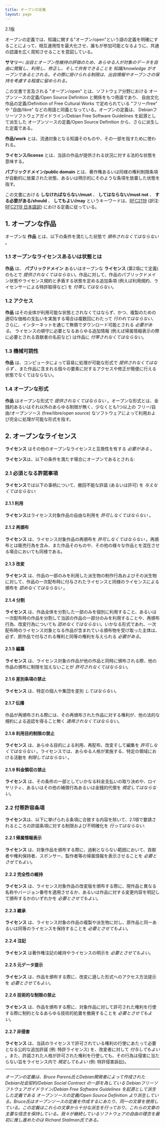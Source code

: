 ```yaml
---
title: オープンの定義
layout: page
---
```


2.1版

オープンの定義では、知識に関する"オープン/open"という語の定義を明確にすることによって、相互運用性を最大化させ、誰もが参加可能となるように、共通の認識を広く周知させることを意図している。

**サマリー:** *出自とオープン性維持の評価のため、あらゆる人が対象のデータを自由に閲覧し、利用し、修正し、そして共有できることを 知識/knowledge がオープンであるとされる。その際に掛けられる制限は、出自情報やオープンさの保持を考慮する程度に留められる。*

この文書で言及される "オープン/open" とは、ソフトウェア分野における オープンソースの定義/Open Source Definition と関係をもつ用語であり、 自由文化作品の定義/Definition of Free Cultural Works で定められている "フリー/free" や "自由/libre" などの用語と同義となっている。オープンの定義は、 Debianフリーソフトウェアガイドライン/Debian Free Software Guidelines を起源として派生した オープンソースの定義/Open Source Definition から、さらに派生した定義である。

**作品/work** とは、流通対象となる知識そのものや、その一部を指すために使われる。

**ライセンス/license** とは、当該の作品が提供される状況に対する法的な状態を意味する。

**パブリックドメイン/public domain** とは、著作権あるいは同様の権利制限条項が自動的に放棄された状態、あるいは明示的にそのような条項を放棄した状態を指す。

この文書における **しなければならない/must** 、 **してはならない/must not** 、 **する必要がある/should** 、 **してもよい/may** というキーワードは、[RFC2119](https://tools.ietf.org/html/rfc2119) (訳注: [RFC2119 日本語訳](https://www.ipa.go.jp/security/rfc/RFC2119JA.html)) における定義に従っている。

## 1. オープンな作品

オープンな **作品** とは、以下の条件を満たした状態で *頒布されなくてはならない* 。

### 1.1 オープンなライセンスあるいは状態とは

**作品** は、 **パブリックドメイン** あるいはオープンな **ライセンス** (第2項にて定義) のもとで *提供されなくてはならない*。作品に対して、作品のパブリックドメイン状態やライセンス規約と矛盾する状態を定める追加条項 (例えば利用規約、ライセンサーによる特許取得など) を *付帯してはならない*。

### 1.2 アクセス

**作品** はその全体が利用可能な状態とされなくてはならず、かつ、複製のための適切な価格の支払いを実施する場合は複数回にわたって *行われてはならない*、さらに、インターネットを通じて無償でダウンロード可能とされる *必要がある*。
ライセンスの順守に必要となるあらゆる追加情報 (例えば帰属情報表示の際に必要とされる貢献者の名前など) は作品に *付帯されなくてはならない*。


### 1.3 機械可読性

**作品** は、コンピュータによって容易に処理が可能な形式で *提供されなくてはならず* 、また作品に含まれる個々の要素に対するアクセスや修正が簡便に行える状態でなくてはならない。

### 1.4 オープンな形式

**作品** はオープンな形式で *提供されなくてはならない* 。オープンな形式とは、金銭的あるいはそれ以外のあらゆる制限が無く、少なくとも1つ以上の フリー/自由/オープンソース (free/libre/open source) なソフトウェアによって利用および完全に処理が可能な形式を指す。

## 2. オープンなライセンス

**ライセンス** はその他のオープンなライセンスと互換性を有する *必要がある* 。

**ライセンス**は、以下の条件を満たす場合にオープンであるとされる:

### 2.1 必須となる許諾事項

**ライセンス**では以下の事柄について、撤回不能な許諾 (あるいは許可) を *与えなくてはならない*:

#### 2.1.1 利用

**ライセンス**はライセンス対象作品の自由な利用を *許可しなくてはならない* 。

#### 2.1.2 再頒布

**ライセンス** は、ライセンス対象作品の再頒布を *許可しなくてはならない* 。再頒布とは販売行為を含み、また作品そのものや、その他の様々な作品とを混在させる場合においても同様である。

#### 2.1.3 改変

**ライセンス** は、作品の一部のみを利用した派生物の制作行為およびその派生物に対して、作品の一次配布時に付与されたライセンスと同様のライセンスによる頒布を *認めなくてはならない* 。

#### 2.1.4 分割

**ライセンス** は、作品全体を分割した一部のみを個別に利用すること、あるいは一次配布時の作品を分割して当該の作品の一部分のみを利用することや、再頒布行為、改変行為についても *認めなくてはならない*。いかなる形式であれ、一次配布時のライセンス対象となる作品が含まれている頒布物を受け取った主体は、必ず、原作品で付与される権利と同等の権利を与えられる *必要がある*。

#### 2.1.5 編纂

**ライセンス** は、ライセンス対象の作品が他の作品と同時に頒布される際、他の作品の頒布に制限を加えないことが *許可されなくてはならない*。

#### 2.1.6 差別条項の禁止

**ライセンス** は、特定の個人や集団を差別 *してはならない*。

#### 2.1.7 伝播

作品が再頒布される際には、その再頒布された作品に対する権利が、他の法的な規約による追認を得ること無く *適用されなくてはならない*。

#### 2.1.8 利用目的制限の禁止

**ライセンス** は、あらゆる目的による利用、再配布、改変そして編集を *許可しなくてはならない* 。ライセンスでは、あらゆる人格が実施する、特定の領域における活動を *制限してはならない* 。

#### 2.1.9 料金領収の禁止

**ライセンス** は、その条件の一部としていかなる料金支払いの取り決めや、ロイヤリティ、あるいはその他の補償行為あるいは金銭的代償を *規定してはならない*。

### 2.2 付帯許容条項

**ライセンス**は、以下に挙げられる条項に合致する内容を除いて、2.1項で要請されるところの許諾条項に対する制限および不明確化を *行ってはならない*:

#### 2.2.1 帰属情報表示

**ライセンス** は、対象作品を頒布する際に、過剰とならない範囲において、貢献者や権利保持者、スポンサー、製作者等の帰属情報を表示させることを *必要とさせてもよい*。

#### 2.2.2 完全性の維持

**ライセンス** は、ライセンス対象作品の改変版を頒布する際に、現作品と異なる名称やバージョン番号を適用させるか、あるいは作品に対する変更内容を明記して頒布するかのいずれかを *必要とさせてもよい*。

#### 2.2.3 継承

**ライセンス** は、ライセンス対象の作品の複製や派生物に対し、原作品と同一あるいは同等のライセンスを保持することを *必要とさせてもよい*。

#### 2.2.4 注記

**ライセンス** は著作権注記の維持やライセンスの明示を *必要とさせてもよい*。

#### 2.2.5 元データ提示

**ライセンス** は、作品を頒布する際に、改変に適した形式へのアクセス方法提示を *必要とさせてもよい*。

#### 2.2.6 技術的な制限の禁止

**ライセンス** は、作品を頒布する際に、対象作品に対して許可された権利を行使する際に制約となるあらゆる技術的処置を撤廃することを *必要とさせてもよい*。

#### 2.2.7 非侵害

**ライセンス** は、当該のライセンスで許可されている権利の行使にあたって必要となる公的な追加許諾 (例: 特許ライセンス) を、改変者に対して *付与してもよい* 。また、許諾された人格が許可された権利を行使しても、その行為は侵害に当たらない旨をライセンス内で *規定してもよい* (例: 特許侵害訴訟)。

----
*オープンの定義は、Bruce Parens氏とDebian開発者によって作成された Debian社会契約/Debian Social Contract の一部を為している Debianフリーソフトウェアガイドライン/Debian Free Software Guidelines を起源として派生した定義である オープンソースの定義/Open Source Definition より派生している。Bruce氏はオープンソースの定義を作成するにあたり、同一の文章を使用している。この定義はこれらの文章から十分な派生を行っており、これらの文章の主要な信念を保持している。我々が継続しているソフトウェアの自由の理念を最初に推し進めたのは Richard Stallman氏である。*
